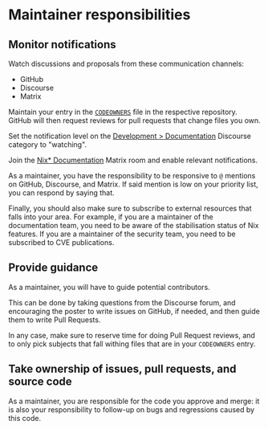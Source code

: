 # Maintainer responsibilities

## Monitor notifications

Watch discussions and proposals from these communication channels:

- GitHub
- Discourse
- Matrix

Maintain your entry in the [`CODEOWNERS`](https://docs.github.com/en/repositories/managing-your-repositorys-settings-and-features/customizing-your-repository/about-code-owners) file in the respective repository.
GitHub will then request reviews for pull requests that change files you own.


Set the notification level on the [Development > Documentation](https://discourse.nixos.org/c/dev/documentation/25) Discourse category to "watching".

Join the [Nix* Documentation](https://matrix.to/#/#docs:nixos.org) Matrix room and enable relevant notifications.

As a maintainer, you have the responsibility to be responsive to `@` mentions
on GitHub, Discourse, and Matrix. If said mention is low on your priority list,
you can respond by saying that.

Finally, you should also make sure to subscribe to external resources that
falls into your area. For example, if you are a maintainer of the documentation
team, you need to be aware of the stabilisation status of Nix features. If you
are a maintainer of the security team, you need to be subscribed to CVE
publications.

## Provide guidance

As a maintainer, you will have to guide potential contributors.

This can be done by taking questions from the Discourse forum, and encouraging
the poster to write issues on GitHub, if needed, and then guide them to write
Pull Requests.

In any case, make sure to reserve time for doing Pull Request reviews, and to
only pick subjects that fall withing files that are in your `CODEOWNERS` entry.

## Take ownership of issues, pull requests, and source code

As a maintainer, you are responsible for the code you approve and merge: it is
also your responsibility to follow-up on bugs and regressions caused by this
code.
